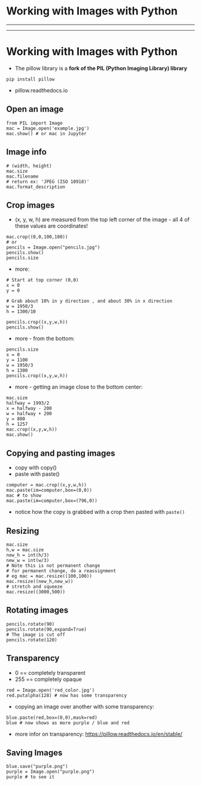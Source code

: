 # Working with Images with Python
***
***
# Working with Images with Python
* The pillow library is a **fork of the PIL (Python Imaging Library) library**
```
pip install pillow
```
* pillow.readthedocs.io
## Open an image
```
from PIL import Image
mac = Image.open('example.jpg')
mac.show() # or mac in Jupyter 
```
## Image info
```
# (width, height)
mac.size
mac.filename
# return ex: 'JPEG (ISO 10918)'
mac.format_description 
```

## Crop images
* (x, y, w, h) are measured from the top left corner of the image - all 4 of these values are coordinates!
```
mac.crop((0,0,100,100))
# or
pencils = Image.open("pencils.jpg")
pencils.show()
pencils.size
```
* more:
```
# Start at top corner (0,0)
x = 0
y = 0

# Grab about 10% in y direction , and about 30% in x direction
w = 1950/3
h = 1300/10

pencils.crop((x,y,w,h))
pencils.show()
```
* more - from the bottom:
```
pencils.size
x = 0 
y = 1100
w = 1950/3
h = 1300
pencils.crop((x,y,w,h))
```
* more - getting an image close to the bottom center:
```
mac.size
halfway = 1993/2
x = halfway - 200
w = halfway + 200
y = 800
h = 1257
mac.crop((x,y,w,h))
mac.show()
```
## Copying and pasting images
* copy with copy()
* paste with paste()
```
computer = mac.crop((x,y,w,h))
mac.paste(im=computer,box=(0,0))
mac # to show
mac.paste(im=computer,box=(796,0))
```
* notice how the copy is grabbed with a crop then pasted with ```paste()```

## Resizing
```
mac.size
h,w = mac.size
new_h = int(h/3)
new_w = int(w/3)
# Note this is not permanent change
# for permanent change, do a reassignment
# eg mac = mac.resize((100,100))
mac.resize((new_h,new_w))
# stretch and squeeze
mac.resize((3000,500))
```
## Rotating images
```
pencils.rotate(90)
pencils.rotate(90,expand=True)
# The image is cut off
pencils.rotate(120)
```

## Transparency
* 0 == completely transparent
* 255 == completely opaque
```
red = Image.open('red_color.jpg')
red.putalpha(128) # now has some transparency 
```
* copying an image over another with some transparency:
```
blue.paste(red,box=(0,0),mask=red)
blue # now shows as more purple / blue and red
```
* more infor on transparency: https://pillow.readthedocs.io/en/stable/

## Saving Images
```
blue.save("purple.png")
purple = Image.open("purple.png")
purple # to see it
```
